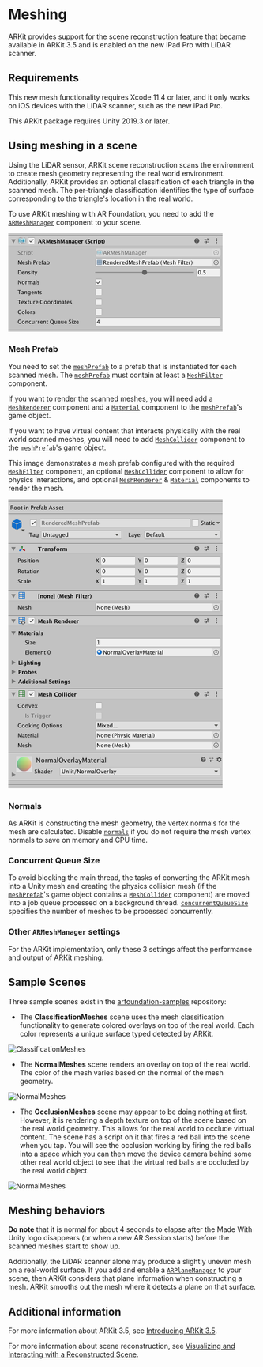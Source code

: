 # Meshing

ARKit provides support for the scene reconstruction feature that became available in ARKit 3.5 and is enabled on the new iPad Pro with LiDAR scanner.

## Requirements

This new mesh functionality requires Xcode 11.4 or later, and it only works on iOS devices with the LiDAR scanner, such as the new iPad Pro.

This ARKit package requires Unity 2019.3 or later.

## Using meshing in a scene

Using the LiDAR sensor, ARKit scene reconstruction scans the environment to create mesh geometry representing the real world environment. Additionally, ARKit provides an optional classification of each triangle in the scanned mesh. The per-triangle classification identifies the type of surface corresponding to the triangle's location in the real world.

To use ARKit meshing with AR Foundation, you need to add the [`ARMeshManager`](https://docs.unity3d.com/Packages/com.unity.xr.arfoundation@4.1/api/UnityEngine.XR.ARFoundation.ARMeshManager.html) component to your scene.

![ARFoundation ARMeshManager component](images/arfoundation-mesh-manager.png)

### Mesh Prefab

You need to set the [`meshPrefab`](https://docs.unity3d.com/Packages/com.unity.xr.arfoundation@4.1/api/UnityEngine.XR.ARFoundation.ARMeshManager.html#UnityEngine_XR_ARFoundation_ARMeshManager_meshPrefab) to a prefab that is instantiated for each scanned mesh. The [`meshPrefab`](https://docs.unity3d.com/Packages/com.unity.xr.arfoundation@4.1/api/UnityEngine.XR.ARFoundation.ARMeshManager.html#UnityEngine_XR_ARFoundation_ARMeshManager_meshPrefab) must contain at least a [`MeshFilter`](https://docs.unity3d.com/ScriptReference/MeshFilter.html) component.

If you want to render the scanned meshes, you will need add a [`MeshRenderer`](https://docs.unity3d.com/ScriptReference/MeshRenderer.html) component and a [`Material`](https://docs.unity3d.com/ScriptReference/Material.html) component to the [`meshPrefab`](https://docs.unity3d.com/Packages/com.unity.xr.arfoundation@4.1/api/UnityEngine.XR.ARFoundation.ARMeshManager.html#UnityEngine_XR_ARFoundation_ARMeshManager_meshPrefab)'s game object.

If you want to have virtual content that interacts physically with the real world scanned meshes, you will need to add [`MeshCollider`](https://docs.unity3d.com/ScriptReference/MeshCollider.html) component to the [`meshPrefab`](https://docs.unity3d.com/Packages/com.unity.xr.arfoundation@4.1/api/UnityEngine.XR.ARFoundation.ARMeshManager.html#UnityEngine_XR_ARFoundation_ARMeshManager_meshPrefab)'s game object.

This image demonstrates a mesh prefab configured with the required [`MeshFilter`](https://docs.unity3d.com/ScriptReference/MeshFilter.html) component, an optional [`MeshCollider`](https://docs.unity3d.com/ScriptReference/MeshCollider.html) component to allow for physics interactions, and optional [`MeshRenderer`](https://docs.unity3d.com/ScriptReference/MeshRenderer.html) & [`Material`](https://docs.unity3d.com/ScriptReference/Material.html) components to render the mesh.

![Mesh prefab example](images/arfoundation-mesh-prefab.png)

### Normals

As ARKit is constructing the mesh geometry, the vertex normals for the mesh are calculated. Disable [`normals`](https://docs.unity3d.com/Packages/com.unity.xr.arfoundation@4.1/api/UnityEngine.XR.ARFoundation.ARMeshManager.html#UnityEngine_XR_ARFoundation_ARMeshManager_normals) if you do not require the mesh vertex normals to save on memory and CPU time.

### Concurrent Queue Size

To avoid blocking the main thread, the tasks of converting the ARKit mesh into a Unity mesh and creating the physics collision mesh (if the [`meshPrefab`](https://docs.unity3d.com/Packages/com.unity.xr.arfoundation@4.1/api/UnityEngine.XR.ARFoundation.ARMeshManager.html#UnityEngine_XR_ARFoundation_ARMeshManager_meshPrefab)'s game object contains a [`MeshCollider`](https://docs.unity3d.com/ScriptReference/MeshCollider.html) component) are moved into a job queue processed on a background thread. [`concurrentQueueSize`](https://docs.unity3d.com/Packages/com.unity.xr.arfoundation@4.1/api/UnityEngine.XR.ARFoundation.ARMeshManager.html#UnityEngine_XR_ARFoundation_ARMeshManager_concurrentQueueSize) specifies the number of meshes to be processed concurrently.

### Other `ARMeshManager` settings

For the ARKit implementation, only these 3 settings affect the performance and output of ARKit meshing.

## Sample Scenes

Three sample scenes exist in the [arfoundation-samples](https://github.com/Unity-Technologies/arfoundation-samples) repository:

- The **ClassificationMeshes** scene uses the mesh classification functionality to generate colored overlays on top of the real world. Each color represents a unique surface typed detected by ARKit.

![ClassificationMeshes](images/arfoundation-arkit-classified-meshing.gif)

- The **NormalMeshes** scene renders an overlay on top of the real world. The color of the mesh varies based on the normal of the mesh geometry.

![NormalMeshes](images/arfoundation-arkit-normal-meshing.gif)

- The **OcclusionMeshes** scene may appear to be doing nothing at first. However, it is rendering a depth texture on top of the scene based on the real world geometry. This allows for the real world to occlude virtual content. The scene has a script on it that fires a red ball into the scene when you tap. You will see the occlusion working by firing the red balls into a space which you can then move the device camera behind some other real world object to see that the virtual red balls are occluded by the real world object.

![NormalMeshes](images/arfoundation-arkit-occlusion-meshing.gif)

## Meshing behaviors

**Do note** that it is normal for about 4 seconds to elapse after the Made With Unity logo disappears (or when a new AR Session starts) before the scanned meshes start to show up.

Additionally, the LiDAR scanner alone may produce a slightly uneven mesh on a real-world surface. If you add and enable a [`ARPlaneManager`](https://docs.unity3d.com/Packages/com.unity.xr.arfoundation@4.1/api/UnityEngine.XR.ARFoundation.ARPlaneManager.html) to your scene, then ARKit considers that plane information when constructing a mesh. ARKit smooths out the mesh where it detects a plane on that surface.

## Additional information

For more information about ARKit 3.5, see [Introducing ARKit 3.5](https://developer.apple.com/augmented-reality/arkit/).

For more information about scene reconstruction, see [Visualizing and Interacting with a Reconstructed Scene](https://developer.apple.com/documentation/arkit/world_tracking/visualizing_and_interacting_with_a_reconstructed_scene?language=objc).
